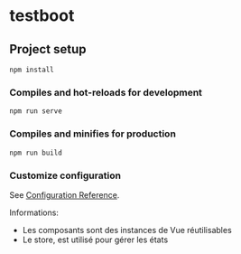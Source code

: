 # testboot

## Project setup
```
npm install
```

### Compiles and hot-reloads for development
```
npm run serve
```

### Compiles and minifies for production
```
npm run build
```

### Customize configuration
See [Configuration Reference](https://cli.vuejs.org/config/).

Informations:
- Les composants sont des instances de Vue réutilisables
- Le store, est utilisé pour gérer les états
